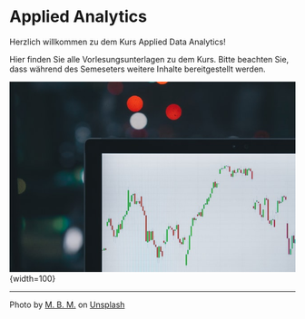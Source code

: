 # Applied Analytics

Herzlich willkommen zu dem Kurs Applied Data Analytics! 

Hier finden Sie alle Vorlesungsunterlagen zu dem Kurs. Bitte beachten Sie, dass während des Semeseters weitere Inhalte bereitgestellt werden.

![](img/img.jpg){width=100}


---

Photo by <a href="https://unsplash.com/@m_b_m?utm_source=unsplash&utm_medium=referral&utm_content=creditCopyText">M. B. M.</a> on <a href="https://unsplash.com/s/photos/analytics?utm_source=unsplash&utm_medium=referral&utm_content=creditCopyText">Unsplash</a>
  